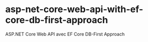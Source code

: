 # asp-net-core-web-api-with-ef-core-db-first-approach
ASP.NET Core Web API avec EF Core DB-First Approach
